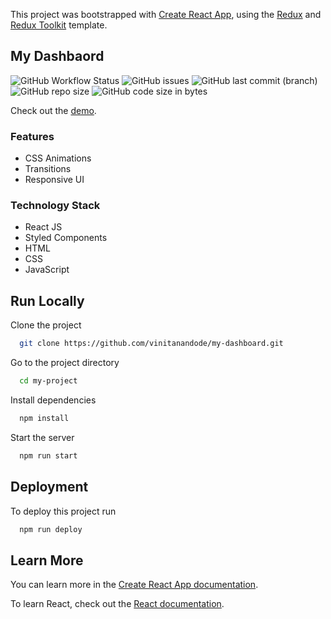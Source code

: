 This project was bootstrapped with [Create React App](https://github.com/facebook/create-react-app), using the [Redux](https://redux.js.org/) and [Redux Toolkit](https://redux-toolkit.js.org/) template. 

## My Dashbaord
<img alt="GitHub Workflow Status" src="https://img.shields.io/github/workflow/status/vinitanandode/my-dashboard/Linkedin%20Clone%20CI"> <img alt="GitHub issues" src="https://img.shields.io/github/issues/vinitanandode/my-dashboard"> <img alt="GitHub last commit (branch)" src="https://img.shields.io/github/last-commit/vinitanandode/my-dashboard/master"> <img alt="GitHub repo size" src="https://img.shields.io/github/repo-size/vinitanandode/my-dashboard"> <img alt="GitHub code size in bytes" src="https://img.shields.io/github/languages/code-size/vinitanandode/my-dashboard">

Check out the [demo](https://vinitanandode.github.io/to-do/).

### Features

- CSS Animations
- Transitions
- Responsive UI

### Technology Stack

* React JS
* Styled Components
* HTML
* CSS
* JavaScript

## Run Locally

Clone the project

```bash
  git clone https://github.com/vinitanandode/my-dashboard.git
```

Go to the project directory

```bash
  cd my-project
```

Install dependencies

```bash
  npm install
```

Start the server

```bash
  npm run start
```

## Deployment

To deploy this project run

```bash
  npm run deploy
```


## Learn More

You can learn more in the [Create React App documentation](https://facebook.github.io/create-react-app/docs/getting-started).

To learn React, check out the [React documentation](https://reactjs.org/).
